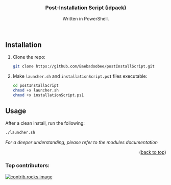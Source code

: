 <a id="readme-top"></a>

<!--
<br />
<div align="center">
  <a href="https://github.com/github_username/repo_name">
    <img src="images/logo.png" alt="Logo" width="80" height="80">
  </a>
</div>
 -->
 
<h3 align="center">Post-Installation Script (idpack)</h3>
  <p align="center">Written in PowerShell.</p>
<br />

<!--
<details>
  <summary>Table of Contents</summary>
  <ol>
    <li><a href="#installation">Installation</a></li>
    <li><a href="#usage">Usage</a></li>
  </ol>
</details>
-->

<!-- ABOUT THE PROJECT -->
## Installation

1. Clone the repo:

   ```sh
   git clone https://github.com/Baebadoobee/postInstallScript.git
   ```
2. Make ``` launcher.sh ``` and ``` installationScript.ps1 ``` files executable:
   
   ```sh
   cd postInstallScript
   chmod +x launcher.sh
   chmod +x installationScript.ps1
   ```

<!-- USAGE EXAMPLES -->
## Usage

After a clean install, run the following:

```sh
./launcher.sh
```

_For a deeper understanding, please refer to the modules documentation_

<p align="right">(<a href="#readme-top">back to top</a>)</p>

### Top contributors:

<a href="https://github.com/Baebadoobee/postInstallScript/graphs/contributors">
  <img src="https://contrib.rocks/image?repo=Baebadoobee/postInstallScript" alt="contrib.rocks image" />
</a>
